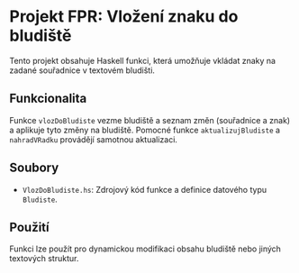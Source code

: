 # Projekt FPR: Vložení znaku do bludiště

Tento projekt obsahuje Haskell funkci, která umožňuje vkládat znaky na zadané souřadnice v textovém bludišti.

## Funkcionalita

Funkce `vlozDoBludiste` vezme bludiště a seznam změn (souřadnice a znak) a aplikuje tyto změny na bludiště. Pomocné funkce `aktualizujBludiste` a `nahradVRadku` provádějí samotnou aktualizaci.

## Soubory

*   `VlozDoBludiste.hs`: Zdrojový kód funkce a definice datového typu `Bludiste`.

## Použití

Funkci lze použít pro dynamickou modifikaci obsahu bludiště nebo jiných textových struktur.
